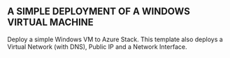 ## A SIMPLE DEPLOYMENT OF A WINDOWS VIRTUAL MACHINE

Deploy a simple Windows VM to Azure Stack. 
This template also deploys a Virtual Network (with DNS), 
Public IP
and a Network Interface.
